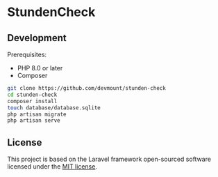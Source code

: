 # StundenCheck

## Development

Prerequisites:

- PHP 8.0 or later
- Composer

```bash
git clone https://github.com/devmount/stunden-check
cd stunden-check
composer install
touch database/database.sqlite
php artisan migrate
php artisan serve
```

## License

This project is based on the Laravel framework open-sourced software licensed under the [MIT license](https://opensource.org/licenses/MIT).
